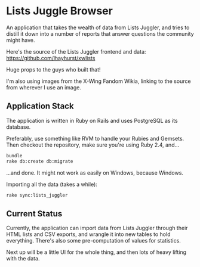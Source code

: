 # Lists Juggle Browser

An application that takes the wealth of data from Lists Juggler, and tries to
distill it down into a number of reports that answer questions the community might
have.

Here's the source of the Lists Juggler frontend and data:
https://github.com/lhayhurst/xwlists

Huge props to the guys who built that!

I'm also using images from the X-Wing Fandom Wikia, linking to the source from
wherever I use an image.

## Application Stack

The application is written in Ruby on Rails and uses PostgreSQL as its database.

Preferably, use something like RVM to handle your Rubies and Gemsets. Then checkout
the repository, make sure you're using Ruby 2.4, and...

```bash
bundle
rake db:create db:migrate
```

...and done. It might not work as easily on Windows, because Windows.

Importing all the data (takes a while):

```bash
rake sync:lists_juggler
```

## Current Status

Currently, the application can import data from Lists Juggler through their HTML lists
and CSV exports, and wrangle it into new tables to hold everything. There's also some
pre-computation of values for statistics.

Next up will be a little UI for the whole thing, and then lots of heavy lifting with
the data.
